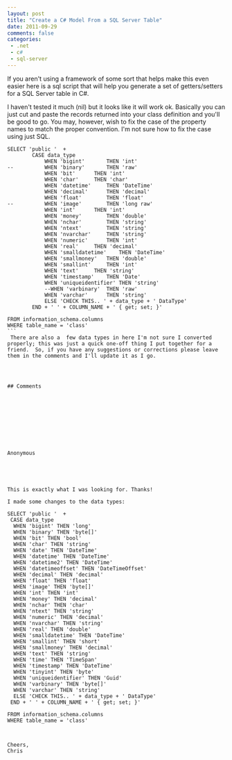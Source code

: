 ```yaml
---
layout: post
title: "Create a C# Model From a SQL Server Table"
date: 2011-09-29
comments: false
categories:
 - .net
 - c#
 - sql-server
---
```

If you aren't using a framework of some sort that helps make this even easier
here is a sql script that will help you generate a set of getters/setters for
a SQL Server table in C#.  
  
I haven't tested it much (nil) but it looks like it will work ok.  Basically
you can just cut and paste the records returned into your class definition and
you'll be good to go.  You may, however, wish to fix the case of the property
names to match the proper convention.  I'm not sure how to fix the case using
just SQL.  
  
  

    
    
      
    SELECT 'public '  +  
    		CASE data_type  
    			WHEN 'bigint'		THEN 'int'  
    --			WHEN 'binary'		THEN 'raw'  
    			WHEN 'bit'		THEN 'int'  
    			WHEN 'char'		THEN 'char'  
    			WHEN 'datetime'		THEN 'DateTime'  
    			WHEN 'decimal'		THEN 'decimal'  
    			WHEN 'float'		THEN 'float'  
    --			WHEN 'image'		THEN 'long raw'  
    			WHEN 'int'		THEN 'int'  
    			WHEN 'money'		THEN 'double'  
    			WHEN 'nchar'		THEN 'string'  
    			WHEN 'ntext'		THEN 'string'  
    			WHEN 'nvarchar'		THEN 'string'  
    			WHEN 'numeric'		THEN 'int'  
    			WHEN 'real'		THEN 'decimal'  
    			WHEN 'smalldatetime'	THEN 'DateTime'  
    			WHEN 'smallmoney'	THEN 'double'  
    			WHEN 'smallint'		THEN 'int'  
    			WHEN 'text'		THEN 'string'  
    			WHEN 'timestamp'	THEN 'Date'  
    			WHEN 'uniqueidentifier' THEN 'string'  
    			--WHEN 'varbinary'	THEN 'raw'  
    			WHEN 'varchar'		THEN 'string'  
    			ELSE 'CHECK THIS.. ' + data_type + ' DataType'  
    		END + ' ' + COLUMN_NAME + ' { get; set; }'  
    	  
    FROM information_schema.columns  
    WHERE table_name = 'class'  
    ```
     There are also a  few data types in here I'm not sure I converted properly; this was just a quick one-off thing I put together for a friend.  So, if you have any suggestions or corrections please leave them in the comments and I'll update it as I go.
    
    
    
    
    ## Comments
    
    
    
    
    
    
    
    
    
    
    Anonymous
    
    
    
    
    
    This is exactly what I was looking for. Thanks!  
      
    I made some changes to the data types:  
      
    SELECT 'public '  +  
     CASE data_type  
      WHEN 'bigint' THEN 'long'  
      WHEN 'binary' THEN 'byte[]'  
      WHEN 'bit' THEN 'bool'  
      WHEN 'char' THEN 'string'  
      WHEN 'date' THEN 'DateTime'  
      WHEN 'datetime' THEN 'DateTime'  
      WHEN 'datetime2' THEN 'DateTime'  
      WHEN 'datetimeoffset' THEN 'DateTimeOffset'  
      WHEN 'decimal' THEN 'decimal'  
      WHEN 'float' THEN 'float'  
      WHEN 'image' THEN 'byte[]'  
      WHEN 'int' THEN 'int'  
      WHEN 'money' THEN 'decimal'  
      WHEN 'nchar' THEN 'char'  
      WHEN 'ntext' THEN 'string'  
      WHEN 'numeric' THEN 'decimal'  
      WHEN 'nvarchar' THEN 'string'  
      WHEN 'real' THEN 'double'  
      WHEN 'smalldatetime' THEN 'DateTime'  
      WHEN 'smallint' THEN 'short'  
      WHEN 'smallmoney' THEN 'decimal'  
      WHEN 'text' THEN 'string'  
      WHEN 'time' THEN 'TimeSpan'  
      WHEN 'timestamp' THEN 'DateTime'  
      WHEN 'tinyint' THEN 'byte'  
      WHEN 'uniqueidentifier' THEN 'Guid'  
      WHEN 'varbinary' THEN 'byte[]'  
      WHEN 'varchar' THEN 'string'  
      ELSE 'CHECK THIS.. ' + data_type + ' DataType'  
     END + ' ' + COLUMN_NAME + ' { get; set; }'  
       
    FROM information_schema.columns  
    WHERE table_name = 'class'  
      
      
      
    Cheers,  
    Chris
    
    
    
    
    
    
    
    
    

